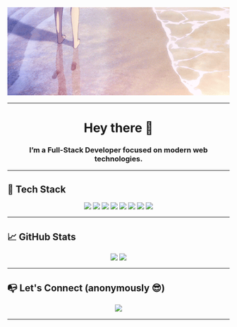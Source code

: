 <div align="center">
  <img 
    src="assets/bannerGif.gif" 
    alt="Banner"
    style="width: 100%; height: 200px; object-fit: cover; object-position: center;" 
  />
</div>

---

<h1 align="center">Hey there 👋</h1>
<h3 align="center">I’m a Full-Stack Developer focused on modern web technologies.</h3>

---

## 🚀 Tech Stack

<p align="center">
  <img src="https://img.shields.io/badge/-React-61DAFB?style=flat&logo=react&logoColor=black" />
  <img src="https://img.shields.io/badge/-TypeScript-3178C6?style=flat&logo=typescript&logoColor=white" />
  <img src="https://img.shields.io/badge/-Node.js-339933?style=flat&logo=node.js&logoColor=white" />
  <img src="https://img.shields.io/badge/-PostgreSQL-4169E1?style=flat&logo=postgresql&logoColor=white" />
  <img src="https://img.shields.io/badge/-Docker-2496ED?style=flat&logo=docker&logoColor=white" />
  <img src="https://img.shields.io/badge/-Express-000000?style=flat&logo=express&logoColor=white" />
  <img src="https://img.shields.io/badge/-Linux-FCC624?style=flat&logo=linux&logoColor=black" />
  <img src="https://img.shields.io/badge/-Git-F05032?style=flat&logo=git&logoColor=white" />
</p>

---

## 📈 GitHub Stats

<p align="center">
  <img src="https://github-readme-stats.vercel.app/api?username=nicoDeve&show_icons=true&hide=prs&theme=radical" />
  <img src="https://github-readme-stats.vercel.app/api/top-langs/?username=nicoDeve&layout=compact&theme=radical" />
</p>

---

## 📭 Let's Connect (anonymously 😎)

<p align="center">
  <img src="https://img.shields.io/badge/-GitHub-nicoDeve-181717?style=flat&logo=github&logoColor=white" />
</p>

---
